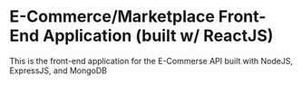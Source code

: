 # E-Commerce/Marketplace Front-End Application (built w/ ReactJS)

This is the front-end application for the E-Commerse API built with NodeJS, ExpressJS, and MongoDB

